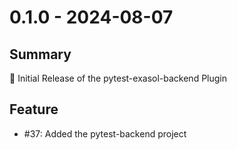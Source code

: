 # 0.1.0 - 2024-08-07

## Summary

🚀 Initial Release of the pytest-exasol-backend Plugin

## Feature

* #37: Added the pytest-backend project
